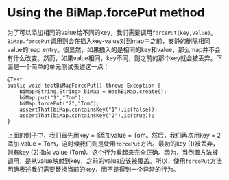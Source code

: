 # Using the BiMap.forcePut method
为了可以添加相同的value给不同的key，我们需要调用`forcePut(key,value)`。`BiMap.forcePut`调用则会在插入key-value对到map中之前，安静的删除相同value的map entry。很显然，如果插入的是相同的key和value，那么map并不会有什么改变。然而，如果value相同，key不同，则之前的那个key就会被丢弃。下面是一个简单的单元测试表述这一点：
```
@Test
public void testBiMapForcePut() throws Exception {
    BiMap<String,String> biMap = HashBiMap.create();
    biMap.put("1","Tom");
    biMap.forcePut("2","Tom");
    assertThat(biMap.containsKey("1"),is(false));
    assertThat(biMap.containsKey("2"),is(true));
}
```
上面的例子中，我们首先用key = 1添加value = Tom。然后，我们再次用key = 2 添加 value = Tom，这时候我们则是使用`forcePut`方法。最初的key (1)被丢弃，则有key (2)指向 value (Tom)。这个行为看起来完全正确。因为，当倒置方法被调用，是从value映射到key，之前的value应该被覆盖。所以，使用`forcePut`方法明确表述我们需要替换当前的key，而不是得到一个异常的行为。
